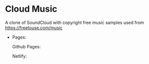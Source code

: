 # Cloud Music

A clone of SoundCloud with copyright free music samples used from https://freetouse.com/music

- Pages:

  Github Pages:

  Netlify:
